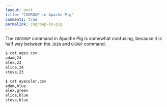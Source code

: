 ```yaml
---
layout: post
title: "COGROUP in Apache Pig"
comments: true
permalink: cogroup-in-pig
---
```


The `COGROUP` command in Apache Pig is somewhat confusing,
because it is half way between the `JOIN` and `GROUP` command.

```bash
$ cat ages.csv
adam,24
alex,23
alice,24
steve,23
```

```bash
$ cat eyecolor.csv
adam,blue
alex,green
alice,blue
steve,blue
```
